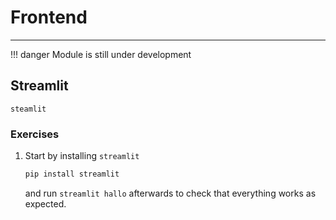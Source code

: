 # Frontend

---

!!! danger
    Module is still under development

## Streamlit

`steamlit`

### Exercises

1. Start by installing `streamlit`

   ```bash
   pip install streamlit
   ```

   and run `streamlit hallo` afterwards to check that everything works as expected.
